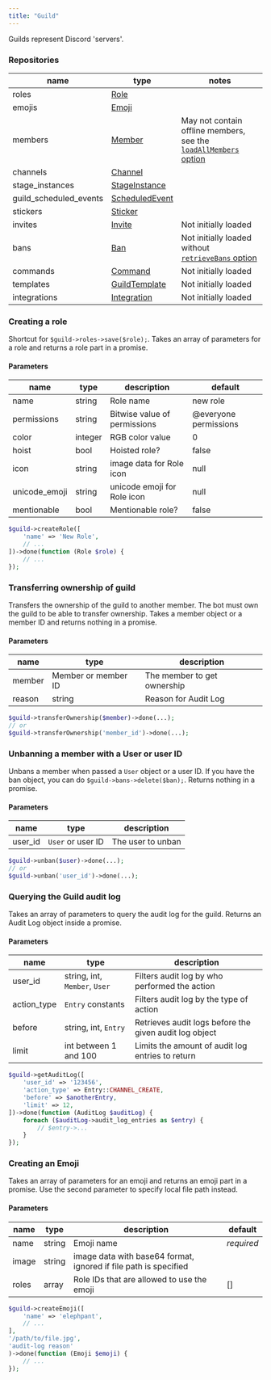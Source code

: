 ```yaml
---
title: "Guild"
---
```


Guilds represent Discord 'servers'.

### Repositories

| name                   | type                               | notes                                                                       |
| ---------------------- | ---------------------------------- | --------------------------------------------------------------------------- |
| roles                  | [Role](#role)                      |                                                                             |
| emojis                 | [Emoji](#emoji)                    |                                                                             |
| members                | [Member](#member)                  | May not contain offline members, see the [`loadAllMembers` option](#basics) |
| channels               | [Channel](#channel)                |                                                                             |
| stage_instances        | [StageInstance](#stage_instance)   |                                                                             |
| guild_scheduled_events | [ScheduledEvent](#scheduled_event) |                                                                             |
| stickers               | [Sticker](#sticker)                |                                                                             |
| invites                | [Invite](#invite)                  | Not initially loaded                                                        |
| bans                   | [Ban](#ban)                        | Not initially loaded without [`retrieveBans` option](#basics)               |
| commands               | [Command](#command)                | Not initially loaded                                                        |
| templates              | [GuildTemplate](#guild_template)   | Not initially loaded                                                        |
| integrations           | [Integration](#integration)        | Not initially loaded                                                        |

### Creating a role

Shortcut for `$guild->roles->save($role);`. Takes an array of parameters for a role and returns a role part in a promise.

#### Parameters

| name          | type    | description                  | default               |
| ------------- | ------- | ---------------------------- | --------------------- |
| name          | string  | Role name                    | new role              |
| permissions   | string  | Bitwise value of permissions | @everyone permissions |
| color         | integer | RGB color value              | 0                     |
| hoist         | bool    | Hoisted role?                | false                 |
| icon          | string  | image data for Role icon     | null                  |
| unicode_emoji | string  | unicode emoji for Role icon  | null                  |
| mentionable   | bool    | Mentionable role?            | false                 |

```php
$guild->createRole([
    'name' => 'New Role',
    // ...
])->done(function (Role $role) {
    // ...
});
```

### Transferring ownership of guild

Transfers the ownership of the guild to another member. The bot must own the guild to be able to transfer ownership. Takes a member object or a member ID and returns nothing in a promise.

#### Parameters

| name   | type                | description                 |
| ------ | ------------------- | --------------------------- |
| member | Member or member ID | The member to get ownership |
| reason | string              | Reason for Audit Log        |

```php
$guild->transferOwnership($member)->done(...);
// or
$guild->transferOwnership('member_id')->done(...);
```

### Unbanning a member with a User or user ID

Unbans a member when passed a `User` object or a user ID. If you have the ban object, you can do `$guild->bans->delete($ban);`. Returns nothing in a promise.

#### Parameters

| name    | type              | description       |
| ------- | ----------------- | ----------------- |
| user_id | `User` or user ID | The user to unban |

```php
$guild->unban($user)->done(...);
// or
$guild->unban('user_id')->done(...);
```

### Querying the Guild audit log

Takes an array of parameters to query the audit log for the guild. Returns an Audit Log object inside a promise.

#### Parameters

| name        | type                          | description                                            |
| ----------- | ----------------------------- | ------------------------------------------------------ |
| user_id     | string, int, `Member`, `User` | Filters audit log by who performed the action          |
| action_type | `Entry` constants             | Filters audit log by the type of action                |
| before      | string, int, `Entry`          | Retrieves audit logs before the given audit log object |
| limit       | int between 1 and 100         | Limits the amount of audit log entries to return       |

```php
$guild->getAuditLog([
    'user_id' => '123456',
    'action_type' => Entry::CHANNEL_CREATE,
    'before' => $anotherEntry,
    'limit' => 12,
])->done(function (AuditLog $auditLog) {
    foreach ($auditLog->audit_log_entries as $entry) {
        // $entry->...
    }
});
```

### Creating an Emoji

Takes an array of parameters for an emoji and returns an emoji part in a promise.
Use the second parameter to specify local file path instead.

#### Parameters

| name  | type   | description                                                      | default    |
| ----- | ------ | ---------------------------------------------------------------- | ---------- |
| name  | string | Emoji name                                                       | _required_ |
| image | string | image data with base64 format, ignored if file path is specified |            |
| roles | array  | Role IDs that are allowed to use the emoji                       | []         |

```php
$guild->createEmoji([
    'name' => 'elephpant',
    // ...
],
'/path/to/file.jpg',
'audit-log reason'
)->done(function (Emoji $emoji) {
    // ...
});
```